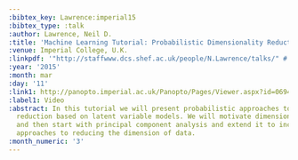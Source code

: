```yaml
---
:bibtex_key: Lawrence:imperial15
:bibtex_type: :talk
:author: Lawrence, Neil D.
:title: 'Machine Learning Tutorial: Probabilistic Dimensionality Reduction'
:venue: Imperial College, U.K.
:linkpdf: '"http://staffwww.dcs.shef.ac.uk/people/N.Lawrence/talks/" # "probdim_imperial15.pdf"'
:year: '2015'
:month: mar
:day: '11'
:link1: http://panopto.imperial.ac.uk/Panopto/Pages/Viewer.aspx?id=06941fe2-13be-45f5-9f57-52bfffed0960
:label1: Video
:abstract: In this tutorial we will present probabilistic approaches to dimensionality
  reduction based on latent variable models. We will motivate dimensionality reduction
  and then start with principal component analysis and extend it to include non linear
  approaches to reducing the dimension of data.
:month_numeric: '3'
---
```

